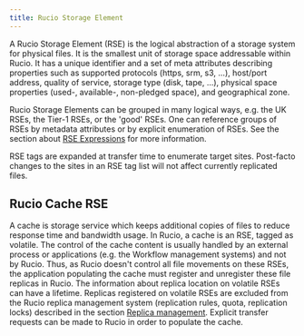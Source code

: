 ```yaml
---
title: Rucio Storage Element
---
```


A Rucio Storage Element (RSE) is the logical abstraction of a storage
system for physical files. It is the smallest unit of storage space
addressable within Rucio. It has a unique identifier and a set of meta
attributes describing properties such as supported protocols (https,
srm, s3, \...), host/port address, quality of service, storage type
(disk, tape, \...), physical space properties (used-, available-,
non-pledged space), and geographical zone.

Rucio Storage Elements can be grouped in many logical ways, e.g. the UK
RSEs, the Tier-1 RSEs, or the \'good\' RSEs. One can reference groups of
RSEs by metadata attributes or by explicit enumeration of RSEs. See the
section about [RSE Expressions](rse_expressions.md) for more
information.

RSE tags are expanded at transfer time to enumerate target sites.
Post-facto changes to the sites in an RSE tag list will not affect
currently replicated files.

## Rucio Cache RSE

A cache is storage service which keeps additional copies of files to
reduce response time and bandwidth usage. In Rucio, a cache is an RSE,
tagged as volatile. The control of the cache content is usually handled
by an external process or applications (e.g. the Workflow management
systems) and not by Rucio. Thus, as Rucio doesn't control all file
movements on these RSEs, the application populating the cache must
register and unregister these file replicas in Rucio. The information
about replica location on volatile RSEs can have a lifetime. Replicas
registered on volatile RSEs are excluded from the Rucio replica
management system (replication rules, quota, replication locks)
described in the section [Replica
management](Replica_management.md). Explicit transfer
requests can be made to Rucio in order to populate the cache.
